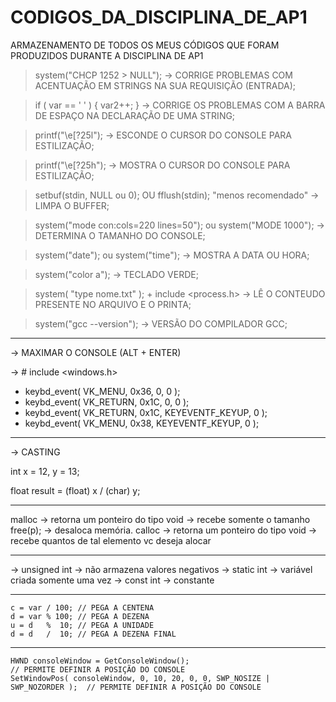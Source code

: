 # CODIGOS_DA_DISCIPLINA_DE_AP1
ARMAZENAMENTO DE TODOS OS MEUS CÓDIGOS QUE FORAM PRODUZIDOS DURANTE A DISCIPLINA DE AP1

> system("CHCP 1252 > NULL");   -> CORRIGE PROBLEMAS COM ACENTUAÇÃO EM STRINGS NA SUA REQUISIÇÃO (ENTRADA);

> if ( var == ' ' ) { var2++; } -> CORRIGE OS PROBLEMAS COM A BARRA DE ESPAÇO NA DECLARAÇÃO DE UMA STRING;

> printf("\e[?25l");            -> ESCONDE O CURSOR DO CONSOLE PARA ESTILIZAÇÃO;

> printf("\e[?25h");            -> MOSTRA O CURSOR DO CONSOLE PARA ESTILIZAÇÃO;
    
> setbuf(stdin, NULL ou 0); OU fflush(stdin); "menos recomendado"     -> LIMPA O BUFFER; 

> system("mode con:cols=220 lines=50"); ou system("MODE 1000");       -> DETERMINA O TAMANHO DO CONSOLE;

> system("date"); ou system("time"); -> MOSTRA A DATA OU HORA;

> system("color a"); -> TECLADO VERDE;

> system( "type nome.txt" ); + include <process.h>  -> LÊ O CONTEUDO PRESENTE NO ARQUIVO E O PRINTA;

> system("gcc --version"); -> VERSÃO DO COMPILADOR GCC;

-------------------------------------------------------------------------------------------------------------------------------------------------------------------------

-> MAXIMAR O CONSOLE (ALT + ENTER) 

-> # include <windows.h>

- keybd_event( VK_MENU, 0x36, 0, 0 );
- keybd_event( VK_RETURN, 0x1C, 0, 0 );
- keybd_event( VK_RETURN, 0x1C, KEYEVENTF_KEYUP, 0 );
- keybd_event( VK_MENU, 0x38, KEYEVENTF_KEYUP, 0 );

-------------------------------------------------------------------------------------------------------------------------------------------------------------------------

-> CASTING  

int x = 12, y = 13;

float result = (float) x / (char) y;

-------------------------------------------------------------------------------------------------------------------------------------------------------------------------

malloc   -> retorna um ponteiro do tipo void -> recebe somente o tamanho
free(p); -> desaloca memória.
calloc   -> retorna um ponteiro do tipo void -> recebe quantos de tal elemento vc deseja alocar

-------------------------------------------------------------------------------------------------------------------------------------------------------------------------

-> unsigned int -> não armazena valores negativos
-> static int   -> variável criada somente uma vez
-> const int    -> constante

-------------------------------------------------------------------------------------------------------------------------------------------------------------------------

    c = var / 100; // PEGA A CENTENA
    d = var % 100; // PEGA A DEZENA
    u = d   %  10; // PEGA A UNIDADE
    d = d   /  10; // PEGA A DEZENA FINAL
    
-------------------------------------------------------------------------------------------------------------------------------------------------------------------------
    
    HWND consoleWindow = GetConsoleWindow();                                    // PERMITE DEFINIR A POSIÇÃO DO CONSOLE
    SetWindowPos( consoleWindow, 0, 10, 20, 0, 0, SWP_NOSIZE | SWP_NOZORDER );  // PERMITE DEFINIR A POSIÇÃO DO CONSOLE


